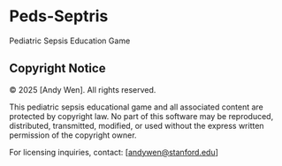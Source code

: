 # Peds-Septris
Pediatric Sepsis Education Game

## Copyright Notice
© 2025 [Andy Wen]. All rights reserved.

This pediatric sepsis educational game and all associated content are protected by copyright law. 
No part of this software may be reproduced, distributed, transmitted, modified, or used 
without the express written permission of the copyright owner.

For licensing inquiries, contact: [andywen@stanford.edu]
